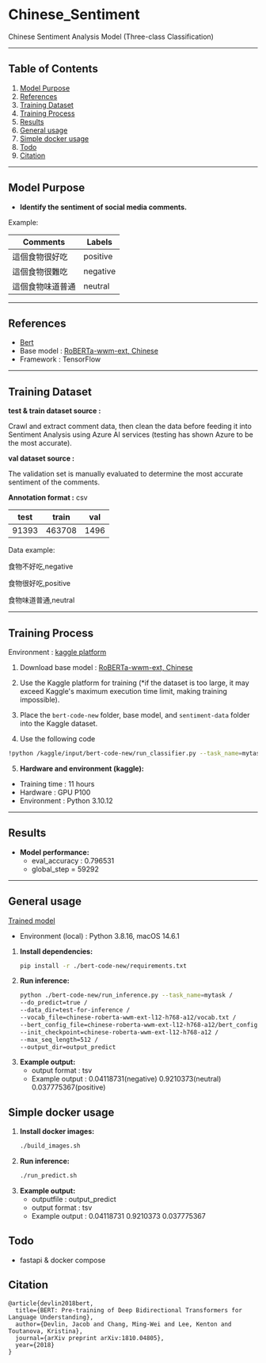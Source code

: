 # Chinese_Sentiment

Chinese Sentiment Analysis Model (Three-class Classification)

---

## Table of Contents
1. [Model Purpose](#model-purpose)
2. [References](#references)
3. [Training Dataset](#training-dataset)
4. [Training Process](#training-process)
5. [Results](#results)
6. [General usage](#general-usage)
7. [Simple docker usage](#simple-docker-usage)
8. [Todo](#todo)
9. [Citation](#citation)

---

## Model Purpose

- **Identify the sentiment of social media comments.**  

Example: 
  
| Comments | Labels |
|------------------|-----------------|
| 這個食物很好吃    | positive    |
| 這個食物很難吃   | negative    |
| 這個食物味道普通   | neutral    |

---

## References

- [Bert](https://github.com/google-research/bert)  
- Base model : [RoBERTa-wwm-ext, Chinese](https://drive.google.com/open?id=1jMAKIJmPn7kADgD3yQZhpsqM-IRM1qZt)
- Framework : TensorFlow  

---

## Training Dataset

**test & train dataset source :** 

Crawl and extract comment data, then clean the data before feeding it into Sentiment Analysis using Azure AI services (testing has shown Azure to be the most accurate).

**val dataset source :** 

The validation set is manually evaluated to determine the most accurate sentiment of the comments.

**Annotation format :** csv  

| test | train | val |
|------------------|-----------------|-----------------|
| 91393    | 463708    | 1496    |

Data example: 

食物不好吃,negative

食物很好吃,positive

食物味道普通,neutral

---

## Training Process

Environment : [kaggle platform](https://www.kaggle.com/)

1. Download base model : [RoBERTa-wwm-ext, Chinese](https://drive.google.com/open?id=1jMAKIJmPn7kADgD3yQZhpsqM-IRM1qZt)
2. Use the Kaggle platform for training (*if the dataset is too large, it may exceed Kaggle's maximum execution time limit, making training impossible).  

3. Place the `bert-code-new` folder, base model, and `sentiment-data` folder into the Kaggle dataset.

4. Use the following code

```bash
!python /kaggle/input/bert-code-new/run_classifier.py --task_name=mytask --do_train=true --do_eval=true --data_dir=/kaggle/input/sentiment-data --vocab_file=/kaggle/input/chinese-roberta-wwm-ext-l-12-h-768-a-12/vocab.txt --bert_config_file=/kaggle/input/chinese-roberta-wwm-ext-l-12-h-768-a-12/bert_config.json --init_checkpoint=/kaggle/input/chinese-roberta-wwm-ext-l-12-h-768-a-12/bert_model.ckpt --max_seq_length=300 --train_batch_size=16 --learning_rate=1e-5 --num_train_epochs=2.0 --output_dir=output
```
5. **Hardware and environment (kaggle):**
  - Training time : 11 hours  
  - Hardware : GPU P100  
  - Environment : Python 3.10.12
 
---

## Results

- **Model performance:**  
  - eval_accuracy : 0.796531
  - global_step = 59292

---

## General usage
[Trained model](https://huggingface.co/stevenhsu123/sentiment_test)

- Environment (local) : Python 3.8.16, macOS 14.6.1

1. **Install dependencies:**  
   ```bash
   pip install -r ./bert-code-new/requirements.txt
   ```
2. **Run inference:**  
   ```bash
   python ./bert-code-new/run_inference.py --task_name=mytask /
   --do_predict=true /
   --data_dir=test-for-inference /
   --vocab_file=chinese-roberta-wwm-ext-l12-h768-a12/vocab.txt /
   --bert_config_file=chinese-roberta-wwm-ext-l12-h768-a12/bert_config.json /
   --init_checkpoint=chinese-roberta-wwm-ext-l12-h768-a12 /
   --max_seq_length=512 /
   --output_dir=output_predict
   ```
3. **Example output:**  
   - output format : tsv 
   - Example output : 0.04118731(negative)  0.9210373(neutral)  0.037775367(positive)
 
## Simple docker usage

1. **Install docker images:**  
   ```bash
   ./build_images.sh
   ```
2. **Run inference:**  
   ```bash
   ./run_predict.sh
   ```
3. **Example output:**  
   - outputfile : output_predict
   - output format : tsv 
   - Example output : 0.04118731  0.9210373  0.037775367

## Todo
- fastapi & docker compose

## Citation
```
@article{devlin2018bert,
  title={BERT: Pre-training of Deep Bidirectional Transformers for Language Understanding},
  author={Devlin, Jacob and Chang, Ming-Wei and Lee, Kenton and Toutanova, Kristina},
  journal={arXiv preprint arXiv:1810.04805},
  year={2018}
}
```
